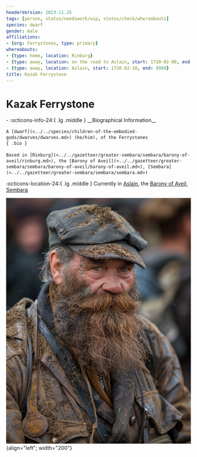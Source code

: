 ```yaml
---
headerVersion: 2023.11.25
tags: [person, status/needswork/wip, status/check/whereabouts]
species: dwarf
gender: male
affiliations:
- {org: Ferrystones, type: primary}
whereabouts:
- {type: home, location: Rinburg}
- {type: away, location: on the road to Aslain, start: 1720-02-08, end: 1720-02-10}
- {type: away, location: Aslain, start: 1720-02-10, end: 9999}
title: Kazak Ferrystone
---
```

# Kazak Ferrystone
<div class="grid cards ext-narrow-margin ext-one-column" markdown>
- :octicons-info-24:{ .lg .middle } __Biographical Information__

    A [dwarf](<../../species/children-of-the-embodied-gods/dwarves/dwarves.md>) (he/him), of the Ferrystones  
    { .bio }

    Based in [Rinburg](<../../gazetteer/greater-sembara/sembara/barony-of-aveil/rinburg.md>), the [Barony of Aveil](<../../gazetteer/greater-sembara/sembara/barony-of-aveil/barony-of-aveil.md>), [Sembara](<../../gazetteer/greater-sembara/sembara/sembara.md>)
</div>

:octicons-location-24:{ .lg .middle } Currently in [Aslain](<../../gazetteer/greater-sembara/sembara/barony-of-aveil/aslain.md>), the [Barony of Aveil](<../../gazetteer/greater-sembara/sembara/barony-of-aveil/barony-of-aveil.md>), [Sembara](<../../gazetteer/greater-sembara/sembara/sembara.md>)


![Kazak Ferrystone](../../assets/kazak-ferrystone.png){align="left"; width="200"}